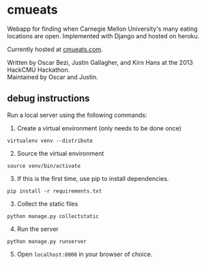 cmueats
=======

Webapp for finding when Carnegie Mellon University's many eating locations are open.
Implemented with Django and hosted on heroku.

Currently hosted at [cmueats.com](http://www.cmueats.com).  

Written by Oscar Bezi, Justin Gallagher, and Kirn Hans at the 2013 HackCMU Hackathon.  
Maintained by Oscar and Justin.

debug instructions
------------------

Run a local server using the following commands:

1. Create a virtual environment (only needs to be done once) 

  `virtualenv venv --distribute` 

2. Source the virtual environment

  `source venv/bin/activate`
  
3. If this is the first time, use pip to install dependencies.

  `pip install -r requirements.txt`

3. Collect the static files

  `python manage.py collectstatic`

4. Run the server

  `python manage.py runserver`

5. Open `localhost:8000` in your browser of choice.
